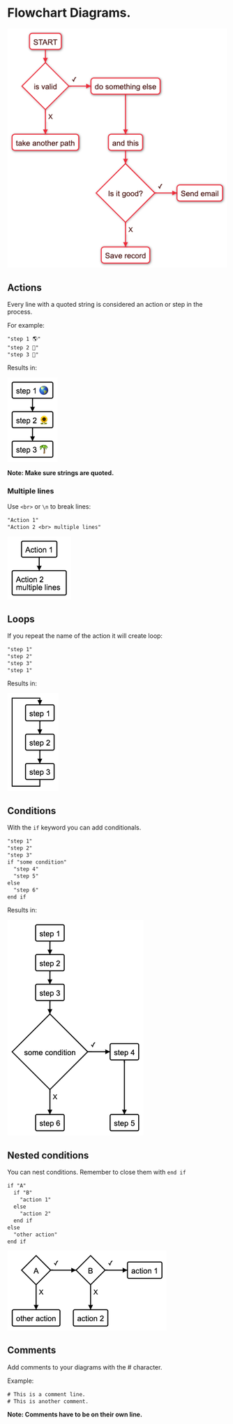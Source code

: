 # Flowchart Diagrams.


![flowchart](./img/sample.png)


## Actions

Every line with a quoted string is considered an action or step in the process.

For example:

```
"step 1 🌎"
"step 2 🌻"
"step 3 🌴"
```


Results in:

![flowchart steps](./img/steps.png)

**Note: Make sure strings are quoted.**


### Multiple lines

Use ```<br>``` or ```\n``` to break lines:


```
"Action 1"
"Action 2 <br> multiple lines"
```

![breakline](./img/linebreak.png)


## Loops

If you repeat the name of the action it will create loop:

```
"step 1"
"step 2"
"step 3"
"step 1"
```

Results in:

![flowchart steps](./img/loop.png)


## Conditions

With the ```if``` keyword you can add conditionals.

```
"step 1"
"step 2"
"step 3"
if "some condition"
  "step 4"
  "step 5"
else
  "step 6"
end if

```

Results in:

![flowchart steps](./img/condition.png)

## Nested conditions

You can nest conditions. Remember to close them with ```end if```

```
if "A"
  if "B"
    "action 1"
  else
    "action 2"
  end if
else
  "other action"
end if

```
![flowchart steps](./img/nested.png)


## Comments

Add comments to your diagrams with the # character.

Example:

```
# This is a comment line.
# This is another comment.

```

**Note: Comments have to be on their own line.**


